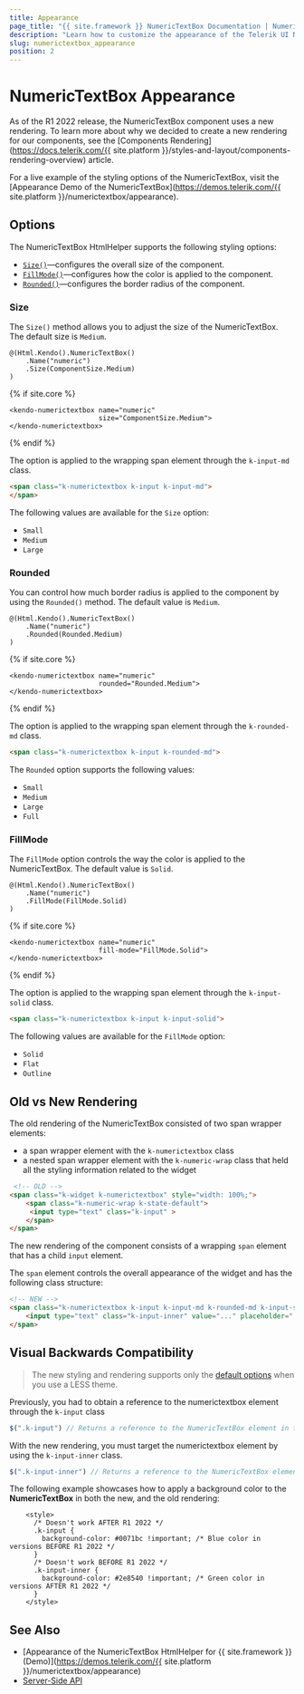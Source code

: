 ```yaml
---
title: Appearance
page_title: "{{ site.framework }} NumericTextBox Documentation | NumericTextBox Appearance"
description: "Learn how to customize the appearance of the Telerik UI NumericTextBox HtmlHelper for {{ site.framework }}."
slug: numerictextbox_appearance
position: 2
---
```


# NumericTextBox Appearance

As of the R1 2022 release, the NumericTextBox component uses a new rendering. To learn more about why we decided to create a new rendering for our components, see the [Components Rendering](https://docs.telerik.com/{{ site.platform }}/styles-and-layout/components-rendering-overview) article.

For a live example of the styling options of the NumericTextBox, visit the [Appearance Demo of the NumericTextBox](https://demos.telerik.com/{{ site.platform }}/numerictextbox/appearance).

## Options

The NumericTextBox HtmlHelper supports the following styling options:

- [`Size()`](#size)—configures the overall size of the component.
- [`FillMode()`](#fillmode)—configures how the color is applied to the component.
- [`Rounded()`](#rounded)—configures the border radius of the component.

### Size

The `Size()` method allows you to adjust the size of the NumericTextBox. The default size is `Medium`.

```HtmlHelper
@(Html.Kendo().NumericTextBox()
    .Name("numeric")
    .Size(ComponentSize.Medium)
)
```
{% if site.core %}
```TagHelper
<kendo-numerictextbox name="numeric"
                      size="ComponentSize.Medium">
</kendo-numerictextbox>
```
{% endif %}

The option is applied to the wrapping span element through the `k-input-md` class.

```html
<span class="k-numerictextbox k-input k-input-md">
</span>
```

The following values are available for the `Size` option:

- `Small`
- `Medium`
- `Large`


### Rounded

You can control how much border radius is applied to the component by using the `Rounded()` method. The default value is `Medium`.

```HtmlHelper
@(Html.Kendo().NumericTextBox()
    .Name("numeric")
    .Rounded(Rounded.Medium)
)
```
{% if site.core %}
```TagHelper
<kendo-numerictextbox name="numeric"
                      rounded="Rounded.Medium">
</kendo-numerictextbox>
```
{% endif %}

The option is applied to the wrapping span element through the `k-rounded-md` class.

```html
<span class="k-numerictextbox k-input k-rounded-md">
```

Тhe `Rounded` option supports the following values:

- `Small`
- `Medium`
- `Large`
- `Full`


### FillMode

The `FillMode` option controls the way the color is applied to the NumericTextBox. The default value is `Solid`.

```HtmlHelper
@(Html.Kendo().NumericTextBox()
    .Name("numeric")
    .FillMode(FillMode.Solid)
)
```
{% if site.core %}
```TagHelper
<kendo-numerictextbox name="numeric"
                      fill-mode="FillMode.Solid">
</kendo-numerictextbox>
```
{% endif %}

The option is applied to the wrapping span element through the `k-input-solid` class.

```html
<span class="k-numerictextbox k-input k-input-solid">
```

The following values are available for the `FillMode` option:

- `Solid`
- `Flat`
- `Outline`


## Old vs New Rendering

The old rendering of the NumericTextBox consisted of two span wrapper elements:
- a span wrapper element with the `k-numerictextbox` class
- a nested span wrapper element with the `k-numeric-wrap` class that held all the styling information related to the widget 

```html
 <!-- OLD -->
<span class="k-widget k-numerictextbox" style="width: 100%;">
    <span class="k-numeric-wrap k-state-default">
     <input type="text" class="k-input" >
    </span>
</span>
```

The new rendering of the component consists of a wrapping `span` element that has a child `input` element.

The `span` element controls the overall appearance of the widget and has the following class structure:

```html
<!-- NEW -->
<span class="k-numerictextbox k-input k-input-md k-rounded-md k-input-solid">
    <input type="text" class="k-input-inner" value="..." placeholder="..." />
</span>
```

## Visual Backwards Compatibility

> The new styling and rendering supports only the [default options](#options) when you use a LESS theme.

Previously, you had to obtain a reference to the numerictextbox element through the `k-input` class

```javascript
$(".k-input") // Returns a reference to the NumericTextBox element in the old rendering.
```

With the new rendering, you must target the numerictextbox element by using the `k-input-inner` class.

```javascript
$(".k-input-inner") // Returns a reference to the NumericTextBox element in the new rendering.
```

The following example showcases how to apply a background color to the **NumericTextBox** in both the new, and the old rendering:

```
    <style>
      /* Doesn't work AFTER R1 2022 */
      .k-input {
        background-color: #0071bc !important; /* Blue color in versions BEFORE R1 2022 */
      }
      /* Doesn't work BEFORE R1 2022 */
      .k-input-inner {
        background-color: #2e8540 !important; /* Green color in versions AFTER R1 2022 */
      }
    </style>
```

## See Also

* [Appearance of the NumericTextBox HtmlHelper for {{ site.framework }} (Demo)](https://demos.telerik.com/{{ site.platform }}/numerictextbox/appearance)
* [Server-Side API](/api/numerictextbox)